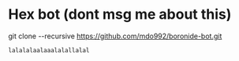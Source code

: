 # Hex bot (dont msg me about this)



git clone --recursive https://github.com/mdo992/boronide-bot.git
```
lalalalaalaaalalallalal
